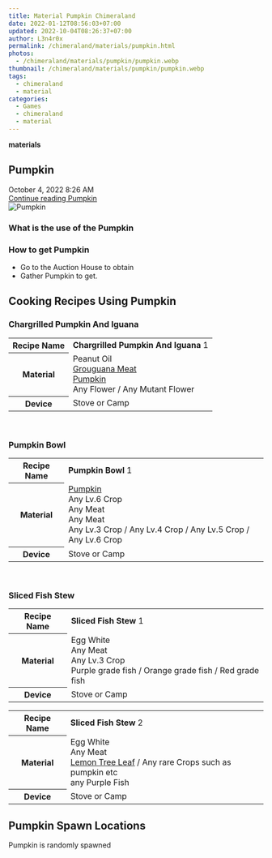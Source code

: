 ```yaml
---
title: Material Pumpkin Chimeraland
date: 2022-01-12T08:56:03+07:00
updated: 2022-10-04T08:26:37+07:00
author: L3n4r0x
permalink: /chimeraland/materials/pumpkin.html
photos:
  - /chimeraland/materials/pumpkin/pumpkin.webp
thumbnail: /chimeraland/materials/pumpkin/pumpkin.webp
tags:
  - chimeraland
  - material
categories:
  - Games
  - chimeraland
  - material
---
```


<section id="bootstrap-wrapper">
  <link
    rel="stylesheet"
    href="https://rawcdn.githack.com/dimaslanjaka/Web-Manajemen/0c3b5aa1813bd4abcd2c11bf3e37928b15c28664/css/bootstrap-5-3-0-alpha3-wrapper.css"
  />
  <div
    class="row g-0 border rounded overflow-hidden flex-md-row mb-4 shadow-sm position-relative bg-light text-dark"
  >
    <div class="col p-4 d-flex flex-column position-static">
      <strong class="d-inline-block mb-2 text-success">materials</strong>
      <h2 class="mb-0">Pumpkin</h2>
      <div class="mb-1 text-muted">October 4, 2022 8:26 AM</div>
      <a
        href="/chimeraland/materials/pumpkin.html"
        class="stretched-link d-none"
        >Continue reading Pumpkin</a
      >
    </div>
    <div class="col-auto d-none d-lg-block">
      <img src="/chimeraland/materials/pumpkin/pumpkin.webp" alt="Pumpkin" />
    </div>
  </div>
  <div class="row bg-light text-dark">
    <div class="col-lg-6 col-12 mb-2">
      <div class="card">
        <div class="card-body">
          <h3 class="card-title">What is the use of the Pumpkin</h3>
          <div class="card-text"><ul></ul></div>
        </div>
      </div>
    </div>
    <div class="col-lg-6 col-12 mb-2">
      <div class="card">
        <div class="card-body">
          <h3 class="card-title">How to get Pumpkin</h3>
          <div class="card-text">
            <ul>
              <li>Go to the Auction House to obtain</li>
              <li>Gather Pumpkin to get.</li>
            </ul>
          </div>
        </div>
      </div>
    </div>
    <div class="col-12 mb-2">
      <h2 id="cookable">Cooking Recipes Using Pumpkin</h2>
      <div id="recipe-chargrilled-pumpkin-and-iguana">
        <h3 id="item-chargrilled-pumpkin-and-iguana">
          Chargrilled Pumpkin And Iguana
        </h3>
        <div class="mb-2">
          <table class="table">
            <tr>
              <th>Recipe Name</th>
              <td><b>Chargrilled Pumpkin And Iguana</b> 1</td>
            </tr>
            <tr>
              <th>Material</th>
              <td>
                Peanut Oil<br /><a
                  class="text-decoration-none"
                  href="/chimeraland/materials/grouguana-meat.html"
                  >Grouguana Meat</a
                ><br /><a
                  class="text-decoration-none"
                  href="/chimeraland/materials/pumpkin.html"
                  >Pumpkin</a
                ><br />Any Flower<span> / </span>Any Mutant Flower
              </td>
            </tr>
            <tr>
              <th>Device</th>
              <td>Stove or Camp</td>
            </tr>
          </table>
        </div>
      </div>
      <br />
      <div id="recipe-pumpkin-bowl">
        <h3 id="item-pumpkin-bowl">Pumpkin Bowl</h3>
        <div class="mb-2">
          <table class="table">
            <tr>
              <th>Recipe Name</th>
              <td><b>Pumpkin Bowl</b> 1</td>
            </tr>
            <tr>
              <th>Material</th>
              <td>
                <a
                  class="text-decoration-none"
                  href="/chimeraland/materials/pumpkin.html"
                  >Pumpkin</a
                ><br />Any Lv.6 Crop<br />Any Meat<br />Any Meat<br />Any Lv.3
                Crop<span> / </span>Any Lv.4 Crop<span> / </span>Any Lv.5
                Crop<span> / </span>Any Lv.6 Crop
              </td>
            </tr>
            <tr>
              <th>Device</th>
              <td>Stove or Camp</td>
            </tr>
          </table>
        </div>
      </div>
      <br />
      <div id="recipe-sliced-fish-stew">
        <h3 id="item-sliced-fish-stew">Sliced Fish Stew</h3>
        <div class="mb-2">
          <table class="table">
            <tr>
              <th>Recipe Name</th>
              <td><b>Sliced Fish Stew</b> 1</td>
            </tr>
            <tr>
              <th>Material</th>
              <td>
                Egg White<br />Any Meat<br />Any Lv.3 Crop<br />Purple grade
                fish<span> / </span>Orange grade fish<span> / </span>Red grade
                fish
              </td>
            </tr>
            <tr>
              <th>Device</th>
              <td>Stove or Camp</td>
            </tr>
          </table>
        </div>
        <div class="mb-2">
          <table class="table">
            <tr>
              <th>Recipe Name</th>
              <td><b>Sliced Fish Stew</b> 2</td>
            </tr>
            <tr>
              <th>Material</th>
              <td>
                Egg White<br />Any Meat<br /><a
                  class="text-decoration-none"
                  href="/chimeraland/materials/lemon-tree-leaf.html"
                  >Lemon Tree Leaf</a
                ><span> / </span>Any rare Crops such as pumpkin etc<br />any
                Purple Fish
              </td>
            </tr>
            <tr>
              <th>Device</th>
              <td>Stove or Camp</td>
            </tr>
          </table>
        </div>
      </div>
    </div>
    <div class="col-12 mb-2">
      <h2>Pumpkin Spawn Locations</h2>
      <p>Pumpkin is randomly spawned</p>
    </div>
  </div>
</section>
